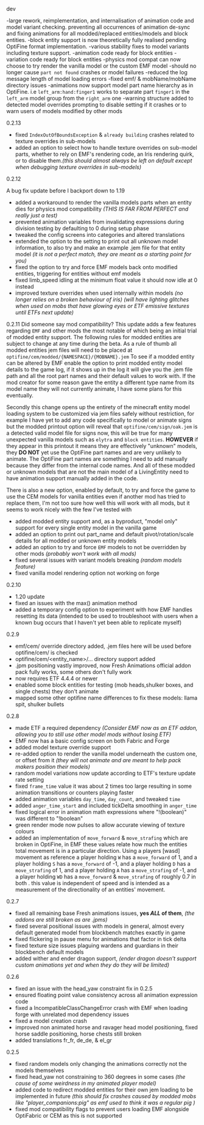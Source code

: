 
dev

-large rework, reimplementation, and internalisation of animation code and model variant checking. 
preventing all occurrences of animation de-sync and fixing animations for all modded/replaced entities/models and
block entities.
-block entity support is now theoretically fully realised pending OptiFine format implementation.
-various stability fixes to model variants including texture support.
-animation code ready for block entities
-variation code ready for block entities
-physics mod compat can now choose to try render the vanilla model or the custom EMF model
-should no longer cause `part not found` crashes or model failures
-reduced the log message length of model loading errors
-fixed emf/ & mobName/mobName directory issues
-animations now support model part name hierarchy as in OptiFine. i.e   `left_arm:hand:finger1` works to separate part `finger1` in the `left_arm` model group from the `right_arm` one
-warning structure added to detected model overrides prompting to disable setting if it crashes or to warn users of models modified by other mods


0.2.13

- fixed `IndexOutOfBoundsException` & `already building` crashes related to texture overrides in sub-models
- added an option to select how to handle texture overrides on sub-model parts, whether to rely on EMF's rendering code, an Iris rendering quirk, or to disable them.*(this should almost always be left on default except when debugging texture overrides in sub-models)*


0.2.12

A bug fix update before I backport down to 1.19

- added a workaround to render the vanilla models parts when an entity dies for physics mod compatibility *(THIS IS FAR FROM PERFECT and really just a test)*
- prevented animation variables from invalidating expressions during division testing by defaulting to 0 during setup phase
- tweaked the config screens into categories and altered translations
- extended the option to the setting to print out all unknown model information, to also try and make an example .jem file for that entity model *(it is not a perfect match, they are meant as a starting point for you)*
- fixed the option to try and force EMF models back onto modified entities, triggering for entities without emf models
- fixed limb_speed idling at the minimum float value it should now idle at 0 instead
- improved texture overrides when used internally within models *(no longer relies on a broken behaviour of iris)* *(will have lighting glitches when used on mobs that have glowing eyes or ETF emissive textures until ETFs next update)*



0.2.11
Did someone say mod compatibility?
This update adds a few features regarding `EMF` and other mods the most notable of which being an initial trial of modded entity support.
The following rules for modded entities are subject to change at any time during the beta.
As a rule of thumb all modded entities jem files will need to be placed at `optifine/cem/modded/{NAMESPACE}/{MOBNAME}.jem`
To see if a modded entity can be altered by EMF enable the option to print modded entity model details to the game log, 
if it shows up in the log it will give you the .jem file path and all the root part names and their default values to work with.
If the mod creator for some reason gave the entity a different type name from its model name they will not currently animate, I have some plans for this eventually.

Secondly this change opens up the entirety of the minecraft entity model loading system to be customized via jem files safely without restriction,
for example I have yet to add any code specifically to model or animate signs but the modded printout option will reveal that 
`optifine/cem/sign/oak.jem` is a detected valid model file for signs now, this will be true for many unexpected vanilla models 
such as `elytra` and `block entities`. **HOWEVER** if they appear in this printout it means they are effectively "unknown" models,
they **DO NOT** yet use the OptiFine part names and are very unlikely to animate. 
The OptiFine part names are something I need to add manually because they differ from the internal code names.
And all of these modded or unknown models that are not the main model of a LivingEntity need to have animation support manually added in the code.

There is also a new option, enabled by default, to try and force the game to use the CEM models for vanilla entities even 
if another mod has tried to replace them, I'm not too sure how well this will work with all mods, but it seems to work nicely with the few I've tested with

- added modded entity support and, as a byproduct, "model only" support for every single entity model in the vanilla game
- added an option to print out part_name and default pivot/rotation/scale details for all modded or unknown entity models
- added an option to try and force `EMF` models to not be overridden by other mods *(probably won't work with all mods)*
- fixed several issues with variant models breaking *(random models feature)*
- fixed vanilla model rendering option not working on forge

0.2.10
- 1.20 update
- fixed an issues with the max() animation method
- added a temporary config option to experiment with how EMF handles resetting its data (intended to be used to troubleshoot with users when a known bug occurs that I haven't yet been able to replicate myself)


0.2.9
- emf/cem/ override directory added, .jem files here will be used before optifine/cem/ is checked
- optifine/cem/<entity_name>/... directory support added
- .jpm positioning vastly improved, now Fresh Animations official addon pack fully works, some others don't fully work
- now requires ETF 4.4.4 or newer
- enabled some block entities for testing (mob heads,shulker boxes, and single chests) they don't animate
- mapped some other optifine name differences to fix these models: llama spit, shulker bullets


0.2.8
- made ETF a required dependency *(Consider EMF now as an ETF addon, allowing you to still use other model mods without losing ETF)*
- EMF now has a basic config screen on both Fabric and Forge 
- added model texture override support
- re-added option to render the vanilla model underneath the custom one, or offset from it *(they will not animate and are meant to help pack makers position their models)*
- random model variations now update according to ETF's texture update rate setting
- fixed `frame_time` value it was about 2 times too large resulting in some animation transitions or counters playing faster
- added animation variables `day_time`, `day_count`, and tweaked `time`
- added `anger_time_start` and included tickDelta smoothing in `anger_time`
- fixed logical error in animation math expressions where "!(boolean)" was different to "!boolean"
- green render mode now pulses to allow accurate viewing of texture colours
- added an implementation of `move_forward` & `move_strafing` which are broken in OptiFine, in EMF these values relate 
how much the entities total movement is in a particular direction. Using a players [wasd] movement as reference a 
player holding `W` has a `move_forward` of 1, and a player holding `S` has a `move_forward` of -1, and a player 
holding `D` has a `move_strafing` of 1, and a player holding `A` has a `move_strafing` of -1, and a player holding `WD`
has a `move_forward` & `move_strafing` of roughly 0.7 in both . this value is independent of speed and is intended as a measurement 
of the directionality of an entities' movement.



0.2.7

- fixed all remaining base Fresh animations issues, **yes ***ALL*** of them**, *(the addons are still broken as are .jpms)*
- fixed several positional issues with models in general, almost every default generated model from blockbench matches exactly in game
- fixed flickering in pause menu for animations that factor in tick delta
- fixed texture size issues plaguing wardens and guardians in their blockbench default models
- added wither and ender dragon support, *(ender dragon doesn't support custom animations yet and when they do they will be limited)*

0.2.6

- fixed an issue with the head_yaw constraint fix in 0.2.5
- ensured floating point value consistency across all animation expression code
- fixed a IncompatibleClassChangeError crash with EMF when loading forge with unrelated mod dependency issues
- fixed a model creation crash
- improved non animated horse and ravager head model positioning, fixed horse saddle positioning, horse chests still broken
- added translations fr_fr, de_de, & el_gr


0.2.5

- fixed random models only changing the animations correctly not the models themselves
- fixed head_yaw not constraining to 360 degrees in some cases *(the cause of some weirdness in my animated player model)*
- added code to redirect modded entities for their own jem loading to be implemented in future *(this should fix crashes caused by modded mobs like "player_companions:pig" as emf used to think it was a regular pig )*
- fixed mod compatibility flags to prevent users loading EMF alongside OptiFabric or CEM as this is not supported





